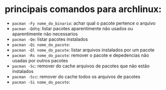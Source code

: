 principais comandos para archlinux:
===================================
* `pacman -Fy nome_do_binario`: achar qual o pacote pertence o arquivo
* `pacman -Qdtq`: listar pacotes aparentimente não usados ou aparentimente não necessarios
* `pacman -Qe`: listar pacotes instalados
* `pacman -Qi nome_do_pacote`:
* `pacman -Ql nome_do_pacote`: listar arquivos instalados por um pacote
* `pacman -Rs nome_do_pacote`: remover o pacote e depedencias não usadas por outros pacotes
* `pacman -Sc`: remover do cache arquivos de pacotes que não estão instalados
* `pacman -Scc`: remover do cache todos os arquivos de pacotes
* `pacman -Si nome_do_pacote`:
